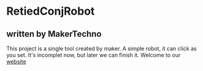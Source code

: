 # RetiedConjRobot
## written by MakerTechno
This project is a single tool created by maker. 
A simple robot, it can click as you set.
It's incomplet now, but later we can finish it.
Welcome to our [website](https://makertechno.github.io)
